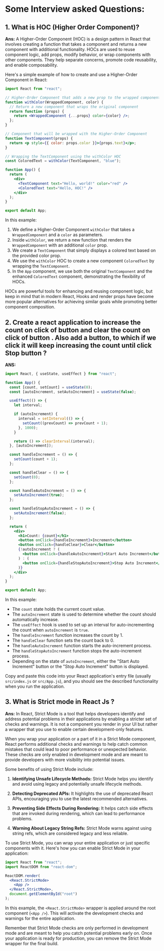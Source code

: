 # Some Interview asked Questions:

## 1. What is HOC (Higher Order Component)?

**Ans:**
A Higher-Order Component (HOC) is a design pattern in React that involves creating a function that takes a component and returns a new component with additional functionality. HOCs are used to reuse component logic, add props, modify behavior, or wrap components with other components. They help separate concerns, promote code reusability, and enable composability.

Here's a simple example of how to create and use a Higher-Order Component in React:

```jsx
import React from "react";

// Higher-Order Component that adds a new prop to the wrapped component
function withColor(WrappedComponent, color) {
  // Return a new component that wraps the original component
  return function (props) {
    return <WrappedComponent {...props} color={color} />;
  };
}

// Component that will be wrapped with the Higher-Order Component
function TextComponent(props) {
  return <p style={{ color: props.color }}>{props.text}</p>;
}

// Wrapping the TextComponent using the withColor HOC
const ColoredText = withColor(TextComponent, "blue");

function App() {
  return (
    <div>
      <TextComponent text="Hello, world!" color="red" />
      <ColoredText text="Hello, HOC!" />
    </div>
  );
}

export default App;
```

In this example:

1. We define a Higher-Order Component `withColor` that takes a `WrappedComponent` and a `color` as parameters.
2. Inside `withColor`, we return a new function that renders the `WrappedComponent` with an additional `color` prop.
3. We create a `TextComponent` that simply displays a colored text based on the provided color prop.
4. We use the `withColor` HOC to create a new component `ColoredText` by wrapping the `TextComponent`.
5. In the `App` component, we use both the original `TextComponent` and the enhanced `ColoredText` component, demonstrating the flexibility of HOCs.

HOCs are powerful tools for enhancing and reusing component logic, but keep in mind that in modern React, Hooks and render props have become more popular alternatives for achieving similar goals while promoting better component composition.

## 2. Create a react application to increase the count on click of button and clear the count on click of button . Also add a button, to which if we click it will keep increasing the count until click Stop button ?

**ANS:**

```jsx
import React, { useState, useEffect } from "react";

function App() {
  const [count, setCount] = useState(0);
  const [autoIncrement, setAutoIncrement] = useState(false);

  useEffect(() => {
    let interval;

    if (autoIncrement) {
      interval = setInterval(() => {
        setCount((prevCount) => prevCount + 1);
      }, 1000);
    }

    return () => clearInterval(interval);
  }, [autoIncrement]);

  const handleIncrement = () => {
    setCount(count + 1);
  };

  const handleClear = () => {
    setCount(0);
  };

  const handleAutoIncrement = () => {
    setAutoIncrement(true);
  };

  const handleStopAutoIncrement = () => {
    setAutoIncrement(false);
  };

  return (
    <div>
      <h1>Count: {count}</h1>
      <button onClick={handleIncrement}>Increment</button>
      <button onClick={handleClear}>Clear</button>
      {!autoIncrement ? (
        <button onClick={handleAutoIncrement}>Start Auto Increment</button>
      ) : (
        <button onClick={handleStopAutoIncrement}>Stop Auto Increment</button>
      )}
    </div>
  );
}

export default App;
```

In this example:

- The `count` state holds the current count value.
- The `autoIncrement` state is used to determine whether the count should automatically increase.
- The `useEffect` hook is used to set up an interval for auto-incrementing the count when `autoIncrement` is `true`.
- The `handleIncrement` function increases the count by 1.
- The `handleClear` function sets the count back to 0.
- The `handleAutoIncrement` function starts the auto-increment process.
- The `handleStopAutoIncrement` function stops the auto-increment process.
- Depending on the state of `autoIncrement`, either the "Start Auto Increment" button or the "Stop Auto Increment" button is displayed.

Copy and paste this code into your React application's entry file (usually `src/index.js` or `src/App.js`), and you should see the described functionality when you run the application.

## 3. What is Strict mode in React Js ?

**Ans:**
In React, Strict Mode is a tool that helps developers identify and address potential problems in their applications by enabling a stricter set of checks and warnings. It is not a component you render in your UI but rather a wrapper that you use to enable certain development-only features.

When you wrap your application or a part of it in a Strict Mode component, React performs additional checks and warnings to help catch common mistakes that could lead to poor performance or unexpected behavior. These checks are only enabled in development mode and are meant to provide developers with more visibility into potential issues.

Some benefits of using Strict Mode include:

1. **Identifying Unsafe Lifecycle Methods:** Strict Mode helps you identify and avoid using legacy and potentially unsafe lifecycle methods.

2. **Detecting Deprecated APIs:** It highlights the use of deprecated React APIs, encouraging you to use the latest recommended alternatives.

3. **Preventing Side Effects During Rendering:** It helps catch side effects that are invoked during rendering, which can lead to performance problems.

4. **Warning About Legacy String Refs:** Strict Mode warns against using string refs, which are considered legacy and less reliable.

To use Strict Mode, you can wrap your entire application or just specific components with it. Here's how you can enable Strict Mode in your application:

```jsx
import React from "react";
import ReactDOM from "react-dom";

ReactDOM.render(
  <React.StrictMode>
    <App />
  </React.StrictMode>,
  document.getElementById("root")
);
```

In this example, the `<React.StrictMode>` wrapper is applied around the root component (`<App />`). This will activate the development checks and warnings for the entire application.

Remember that Strict Mode checks are only performed in development mode and are meant to help you catch potential problems early on. Once your application is ready for production, you can remove the Strict Mode wrapper for the final build.
